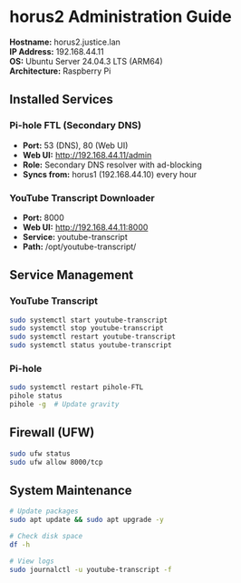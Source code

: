 # horus2 Administration Guide

**Hostname:** horus2.justice.lan  
**IP Address:** 192.168.44.11  
**OS:** Ubuntu Server 24.04.3 LTS (ARM64)  
**Architecture:** Raspberry Pi

## Installed Services

### Pi-hole FTL (Secondary DNS)
- **Port:** 53 (DNS), 80 (Web UI)
- **Web UI:** http://192.168.44.11/admin
- **Role:** Secondary DNS resolver with ad-blocking
- **Syncs from:** horus1 (192.168.44.10) every hour

### YouTube Transcript Downloader
- **Port:** 8000
- **Web UI:** http://192.168.44.11:8000
- **Service:** youtube-transcript
- **Path:** /opt/youtube-transcript/

## Service Management

### YouTube Transcript
```bash
sudo systemctl start youtube-transcript
sudo systemctl stop youtube-transcript
sudo systemctl restart youtube-transcript
sudo systemctl status youtube-transcript
```

### Pi-hole
```bash
sudo systemctl restart pihole-FTL
pihole status
pihole -g  # Update gravity
```

## Firewall (UFW)
```bash
sudo ufw status
sudo ufw allow 8000/tcp
```

## System Maintenance
```bash
# Update packages
sudo apt update && sudo apt upgrade -y

# Check disk space
df -h

# View logs
sudo journalctl -u youtube-transcript -f
```
